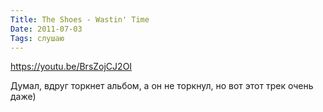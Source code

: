 ```yaml
---
Title: The Shoes - Wastin' Time
Date: 2011-07-03
Tags: слушаю
---
```


https://youtu.be/BrsZojCJ2OI

Думал, вдруг торкнет альбом, а он не торкнул, но вот этот трек очень даже)
